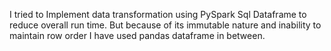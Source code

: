 

I tried to Implement data transformation using PySpark Sql Dataframe to reduce overall run time. But because of its immutable nature and inability to maintain row order I have used pandas dataframe in between.
